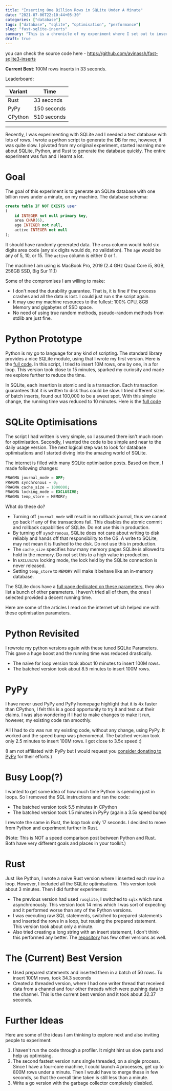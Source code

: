 ```yaml
---
title: "Inserting One Billion Rows in SQLite Under A Minute"
date: "2021-07-06T22:10:44+05:30"
categories: ["database"]
tags: ["database", "sqlite", "optimisation", "performance"]
slug: "fast-sqlite-inserts"
summary: "This is a chronicle of my experiment where I set out to insert 1B rows in SQLite"
draft: true
---
```


you can check the source code here - https://github.com/avinassh/fast-sqlite3-inserts

**Current Best**: 100M rows inserts in 33 seconds.

Leaderboard:

| Variant           | Time             |
| ------------------| -----------------|
| Rust              | 33 seconds       |
| PyPy              | 150 seconds      |
| CPython           | 510 seconds      |


---

Recently, I was experimenting with SQLite and I needed a test database with lots of rows. I wrote a python script to generate the DB for me, however, it was quite slow. I pivoted from my original experiment, started learning more about SQLite, Python, and Rust to generate the database quickly. The entire experiment was fun and I learnt a lot.

# Goal 

The goal of this experiment is to generate an SQLite database with one billion rows under a minute, on my machine. The database schema:

```sql
create table IF NOT EXISTS user
(
    id INTEGER not null primary key,
    area CHAR(6),
    age INTEGER not null,
    active INTEGER not null
);
```

It should have randomly generated data. The `area` column would hold six digits area code (any six digits would do, no validation). The `age` would be any of 5, 10, or 15. The `active` column is either 0 or 1.

The machine I am using is MacBook Pro, 2019 (2.4 GHz Quad Core i5, 8GB, 256GB SSD, Big Sur 11.1)

Some of the compromises I am willing to make: 

- I don't need the durability guarantee. That is, it is fine if the process crashes and all the data is lost. I could just run s the script again.
- It may use my machine resources to the fullest: 100% CPU, 8GB Memory and gigabytes of SSD space.
- No need of using true random methods, pseudo-random methods from stdlib are just fine.

# Python Prototype

Python is my go to language for any kind of scripting. The standard library provides a nice SQLite module, using that I wrote my first version. Here is the [full code](https://github.com/avinassh/fast-sqlite3-inserts/blob/f26951ea/naive.py). In this script, I tried to insert 10M rows, one by one, in a for loop. This version took close to 15 minutes, sparked my curiosity and made me explore further to reduce the time.

In SQLite, each insertion is atomic and is a transaction. Each transaction guarantees that it is written to disk thus could be slow. I tried different sizes of batch inserts, found out 100,000 to be a sweet spot. With this simple change, the running time was reduced to 10 minutes. Here is the [full code](https://github.com/avinassh/fast-sqlite3-inserts/blob/f26951ea/naive_batched.py)


# SQLite Optimisations

The script I had written is very simple, so I assumed there isn't much room for optimisation. Secondly, I wanted the code to be simple and near to the daily usage version. The next logical step was to look for database optimisations and I started diving into the amazing world of SQLite. 

The internet is filled with many SQLite optimisation posts. Based on them, I made following changes:

```sql
PRAGMA journal_mode = OFF;
PRAGMA synchronous = 0;
PRAGMA cache_size = 1000000;
PRAGMA locking_mode = EXCLUSIVE;
PRAGMA temp_store = MEMORY;
```

What do these do?
- Turning off `journal_mode` will result in no rollback journal, thus we cannot go back if any of the transactions fail. This disables the atomic commit and rollback capabilities of SQLite. Do not use this in production.
- By turning off `synchronous`, SQLite does not care about writing to disk reliably and hands off that responsibility to the OS. A write to SQLite, may not mean it is flushed to the disk. Do not use this in production.
- The `cache_size` specifies how many memory pages SQLite is allowed to hold in the memory. Do not set this to a high value in production.
- In `EXCLUSIVE` locking mode, the lock held by the SQLite connection is never released.
- Setting `temp_store` to `MEMORY` will make it behave like an in-memory database.

The SQLite docs have a [full page dedicated on these parameters](https://www.sqlite.org/pragma.html), they also list a bunch of other parameters. I haven't tried all of them, the ones I selected provided a decent running time.

Here are some of the articles I read on the internet which helped me with these optimisation parameters.

# Python Revisited

I rewrote my python versions again with these tuned SQLite Parameters. This gave a huge boost and the running time was reduced drastically.

- The naive for loop version took about 10 minutes to insert 100M rows.
- The batched version took about 8.5 minutes to insert 100M rows. 

# PyPy

I have never used PyPy and PyPy homepage highlight that it is 4x faster than CPython, I felt this is a good opportunity to try it and test out their claims. I was also wondering if I had to make changes to make it run, however, my existing code ran smoothly. 

All I had to do was run my existing code, without any change, using PyPy. It worked and the speed bump was phenomenal. The batched version took only 2.5 minutes to insert 100M rows. I got close to 3.5x speed :)

(I am not affiliated with PyPy but I would request you [consider donating to PyPy](https://opencollective.com/pypy) for their efforts.)

# Busy Loop(?)

I wanted to get some idea of how much time Python is spending just in loops. So I removed the SQL instructions and ran the code:

- The batched version took 5.5 minutes in CPython
- The batched version took 1.5 minutes in PyPy (again a 3.5x speed bump)

I rewrote the same in Rust, the loop took only 17 seconds. I decided to move from Python and experiment further in Rust.

(Note: This is NOT a speed comparison post between Python and Rust. Both have very different goals and places in your toolkit.)


# Rust

Just like Python, I wrote a naive Rust version where I inserted each row in a loop. However, I included all the SQLite optimisations. This version took about 3 minutes. Then I did further experiments:

- The previous version had used `rusqlite`, I switched to `sqlx` which runs asynchronously. This version took 14 mins which I was sort of expecting and it performed worse than any of the Python versions. 
- I was executing raw SQL statements, switched to prepared statements and inserted the rows in a loop, but reusing the prepared statement. This version took about only a minute.
- Also tried creating a long string with an insert statement, I don't think this performed any better. The [repository](https://github.com/avinassh/fast-sqlite3-inserts) has few other versions as well.

# The (Current) Best Version

- Used prepared statements and inserted them in a batch of 50 rows. To insert 100M rows, took 34.3 seconds
- Created a threaded version, where I had one writer thread that received data from a channel and four other threads which were pushing data to the channel. This is the current best version and it took about 32.37 seconds.


# Further Ideas

Here are some of the ideas I am thinking to explore next and also inviting people to experiment:

1. I haven't run the code through a profiler. It might hint us slow parts and help us optimising.
2. The second fastest version runs single threaded, on a single process. Since I have a four-core machine, I could launch 4 processes, get up to 800M rows under a minute. Then I would have to merge these in few seconds, so that the overall time taken is still less than a minute.
3. Write a go version with the garbage collector completely disabled. 
